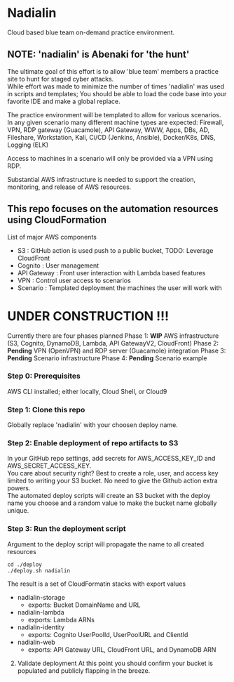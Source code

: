 # Nadialin
Cloud based blue team on-demand practice environment.  

## NOTE: 'nadialin' is Abenaki for 'the hunt'
The ultimate goal of this effort is to allow 'blue team' members a practice site to hunt for staged cyber attacks.  
While effort was made to minimize the number of times 'nadialin' was used in scripts and templates; You should be able to load the code base into your favorite IDE and make a global replace.

The practice environment will be templated to allow for various scenarios.  
In any given scenario many different machine types are expected: Firewall, VPN, RDP gateway (Guacamole), API Gateway, WWW, Apps, DBs, AD, Fileshare, Workstation, Kali, Ci/CD (Jenkins, Ansible), Docker/K8s, DNS, Logging (ELK)

Access to machines in a scenario will only be provided via a VPN using RDP.

Substantial AWS infrastructure is needed to support the creation, monitoring, and release of AWS resources.

## This repo focuses on the automation resources using CloudFormation
List of major AWS components
- S3 : GitHub action is used push to a public bucket, TODO: Leverage CloudFront
- Cognito : User management
- API Gateway : Front user interaction with Lambda based features
- VPN : Control user access to scenarios
- Scenario : Templated deployment the machines the user will work with

# UNDER CONSTRUCTION !!!
Currently there are four phases planned
Phase 1: __WIP__ AWS infrastructure (S3, Cognito, DynamoDB, Lambda, API GatewayV2, CloudFront)
Phase 2: __Pending__ VPN (OpenVPN) and RDP server (Guacamole) integration
Phase 3: __Pending__ Scenario infrastructure
Phase 4: __Pending__ Scenario example

### Step 0: Prerequisites
AWS CLI installed; either locally, Cloud Shell, or Cloud9

### Step 1: Clone this repo
Globally replace 'nadialin' with your choosen deploy name.

### Step 2: Enable deployment of repo artifacts to S3
In your GitHub repo settings, add secrets for AWS_ACCESS_KEY_ID and AWS_SECRET_ACCESS_KEY.  
You care about security right?  Best to create a role, user, and access key limited to writing your S3 bucket.  No need to give the Github action extra powers.  
The automated deploy scripts will create an S3 bucket with the deploy name you choose and a random value to make the bucket name globally unique.

### Step 3: Run the deployment script
Argument to the deploy script will propagate the name to all created resources
```
cd ./deploy
./deploy.sh nadialin
```
The result is a set of CloudFormatin stacks with export values 
- nadialin-storage
    - exports: Bucket DomainName and URL
- nadialin-lambda
    - exports: Lambda ARNs
- nadialin-identity  
    - exports: Cognito UserPoolId, UserPoolURL and ClientId
- nadialin-web
    - exports: API Gateway URL, CloudFront URL, and DynamoDB ARN


2. Validate deployment
At this point you should confirm your bucket is populated and publicly flapping in the breeze.



